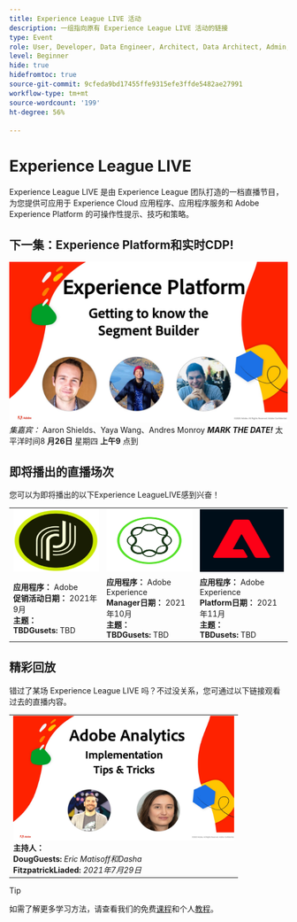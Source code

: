 ```yaml
---
title: Experience League LIVE 活动
description: 一组指向原有 Experience League LIVE 活动的链接
type: Event
role: User, Developer, Data Engineer, Architect, Data Architect, Admin, Leader
level: Beginner
hide: true
hidefromtoc: true
source-git-commit: 9cfeda9bd17455ffe9315efe3ffde5482ae27991
workflow-type: tm+mt
source-wordcount: '199'
ht-degree: 56%

---
```



# Experience League LIVE

Experience League LIVE 是由 Experience League 团队打造的一档直播节目，为您提供可应用于 Experience Cloud 应用程序、应用程序服务和 Adobe Experience Platform 的可操作性提示、技巧和策略。

## 下一集：Experience Platform和实时CDP!

![下](assets/exl-live-ep2-after-2.jpg)
*集嘉宾：* Aaron Shields、Yaya Wang、Andres Monroy 
***MARK THE DATE!*** 太平洋时间8 **月26日** 星期四 **上午9** 点到

## 即将播出的直播场次

您可以为即将播出的以下Experience LeagueLIVE感到兴奋！

<table>
<tr>
  <td>
    <img height="113" width="200" alt="Adobe Campaign徽标" src="assets/AdobeCampaignLogo.jpg" />
  </td>
  <td>
    <strong><img height="113" width="200" alt="AdobeAEM徽标" src="assets/aem-logo.png" /></strong>
  </td>
  <td>
    <strong><img height="113" width="200" alt="Adobe Campaign徽标" src="assets/platform-logo.jpeg" /></strong>
  </td>
</tr>
<tr>
  <td>
    <strong>应用程序：</strong> Adobe<br/>
    <strong>促销活动日期：</strong> 2021年9月<br/>
    <strong>主题：</strong> <br/>
    <strong>TBDGusets:</strong> TBD
  </td>
  <td>
    <strong>应用程序：</strong> Adobe Experience <br/>
    <strong>Manager日期：</strong> 2021年10月<br/>
    <strong>主题：</strong> <br/>
    <strong>TBDGusets:</strong> TBD
  </td>
  <td>
    <strong>应用程序：</strong> Adobe Experience <br/>
    <strong>Platform日期：</strong> 2021年11月<br/>
    <strong>主题：</strong> <br/>
    <strong>TBDusets:</strong> TBD
  </td>
</tr>
</table>

## 精彩回放

错过了某场 Experience League LIVE 吗？不过没关系，您可通过以下链接观看过去的直播内容。

<table>
<tr>
  <td>
    <a href="https://www.youtube.com/watch?v=lxOvLCzEGBI">
      <img height="225" width="400" alt="Experience League实时" src="assets/exl-live-after2.jpg" />
    </a><br/>
    <b>主持人：</b> <i></i><br/>
    <b>DougGuests:</b> <i>Eric Matisoff和Dasha </i><br/>
    <b>FitzpatrickLiaded:</b> <i>2021年7月29日</i>

</td>

</tr>

</table>

>[!TIP]
>
>如需了解更多学习方法，请查看我们的免费[课程](https://experienceleague.adobe.com/#dashboard/learning)和个人[教程](https://experienceleague.adobe.com/docs/home-tutorials.html)。

